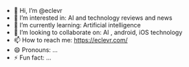 - 👋 Hi, I’m @eclevr
- 👀 I’m interested in: AI and technology reviews and news
- 🌱 I’m currently learning: Artificial intelligence
- 💞️ I’m looking to collaborate on: AI , android, iOS technology 
- 📫 How to reach me: https://eclevr.com/
- 😄 Pronouns: ...
- ⚡ Fun fact: ...

<!---
eclevr/eclevr is a ✨ special ✨ repository because its `README.md` (this file) appears on your GitHub profile.
You can click the Preview link to take a look at your changes.
--->
